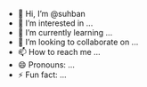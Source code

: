 - 👋 Hi, I’m @suhban
- 👀 I’m interested in ...
- 🌱 I’m currently learning ...
- 💞️ I’m looking to collaborate on ...
- 📫 How to reach me ...
- 😄 Pronouns: ...
- ⚡ Fun fact: ...

<!---
suhban/suhban is a ✨ special ✨ repository because its `README.md` (this file) appears on your GitHub profile.
You can click the Preview link to take a look at your changes.
--->
